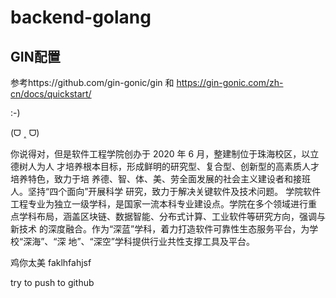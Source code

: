 # backend-golang

## GIN配置
参考https://github.com/gin-gonic/gin 和 https://gin-gonic.com/zh-cn/docs/quickstart/


:-)

(ᗜ ˰ ᗜ)

你说得对，但是软件工程学院创办于 2020 年 6 月，整建制位于珠海校区，以立德树人为人
才培养根本目标，形成鲜明的研究型、复合型、创新型的高素质人才培养特色，致力于培
养德、智、体、美、劳全面发展的社会主义建设者和接班人。坚持“四个面向”开展科学
研究，致力于解决关键软件及技术问题。
学院软件工程专业为独立一级学科，是国家一流本科专业建设点。学院在多个领域进行重
点学科布局，涵盖区块链、数据智能、分布式计算、工业软件等研究方向，强调与新技术
的深度融合。作为“深蓝”学科，着力打造软件可靠性生态服务平台，为学校“深海”、“深
地”、“深空”学科提供行业共性支撑工具及平台。

鸡你太美
faklhfahjsf



try to push to github